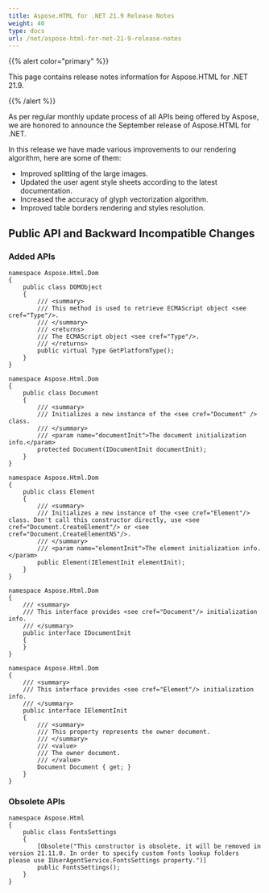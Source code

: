 ```yaml
---
title: Aspose.HTML for .NET 21.9 Release Notes
weight: 40
type: docs
url: /net/aspose-html-for-net-21-9-release-notes
---
```


{{% alert color="primary" %}}

This page contains release notes information for Aspose.HTML for .NET 21.9.

{{% /alert %}}

As per regular monthly update process of all APIs being offered by Aspose, we are honored to announce the September release of Aspose.HTML for .NET. 

In this release we have made various improvements to our rendering algorithm, here are some of them:

* Improved splitting of the large images.
* Updated the user agent style sheets according to the latest documentation.
* Increased the accuracy of glyph vectorization algorithm.
* Improved table borders rendering and styles resolution.

## **Public API and Backward Incompatible Changes**

### **Added APIs**

```
namespace Aspose.Html.Dom
{
    public class DOMObject
    {
        /// <summary>
        /// This method is used to retrieve ECMAScript object <see cref="Type"/>.
        /// </summary>
        /// <returns>
        /// The ECMAScript object <see cref="Type"/>.
        /// </returns>
        public virtual Type GetPlatformType();
    }
}
```

```
namespace Aspose.Html.Dom
{
    public class Document
    {
        /// <summary>
        /// Initializes a new instance of the <see cref="Document" /> class.
        /// </summary>
        /// <param name="documentInit">The document initialization info.</param>
        protected Document(IDocumentInit documentInit);
    }
}
```

```
namespace Aspose.Html.Dom
{
    public class Element
    {
        /// <summary>
        /// Initializes a new instance of the <see cref="Element"/> class. Don't call this constructor directly, use <see cref="Document.CreateElement"/> or <see cref="Document.CreateElementNS"/>.
        /// </summary>
        /// <param name="elementInit">The element initialization info.</param>
        public Element(IElementInit elementInit);
    }
}
```

```
namespace Aspose.Html.Dom
{
    /// <summary>
    /// This interface provides <see cref="Document"/> initialization info.
    /// </summary>
    public interface IDocumentInit
    {
    }
}
```

```
namespace Aspose.Html.Dom
{
    /// <summary>
    /// This interface provides <see cref="Element"/> initialization info.
    /// </summary>
    public interface IElementInit
    {
        /// <summary>
        /// This property represents the owner document.
        /// </summary>
        /// <value>
        /// The owner document.
        /// </value>
        Document Document { get; }
    }
}
```

### **Obsolete APIs**

```
namespace Aspose.Html
{
    public class FontsSettings
    {
        [Obsolete("This constructor is obsolete, it will be removed in version 21.11.0. In order to specify custom fonts lookup folders please use IUserAgentService.FontsSettings property.")]
        public FontsSettings();
    }
}

```